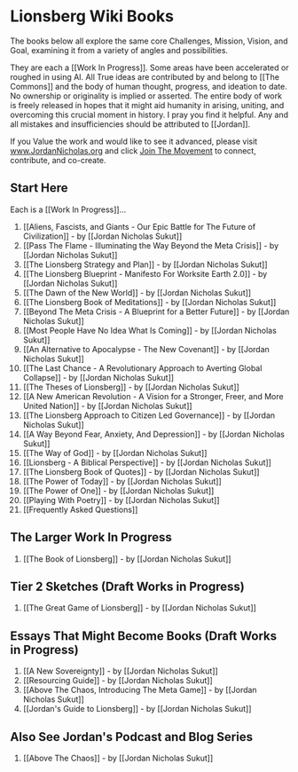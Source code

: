 # Lionsberg Wiki Books 

The books below all explore the same core Challenges, Mission, Vision, and Goal, examining it from a variety of angles and possibilities. 

They are each a [[Work In Progress]]. Some areas have been accelerated or roughed in using AI. All True ideas are contributed by and belong to [[The Commons]] and the body of human thought, progress, and ideation to date. No ownership or originality is implied or asserted. The entire body of work is freely released in hopes that it might aid humanity in arising, uniting, and overcoming this crucial moment in history. I pray you find it helpful. Any and all mistakes and insufficiencies should be attributed to [[Jordan]].  

If you Value the work and would like to see it advanced, please visit www.JordanNicholas.org and click [Join The Movement](https://jordannicholas.org/join_the_movement) to connect, contribute, and co-create.  
## Start Here 

Each is a [[Work In Progress]]... 

1. [[Aliens, Fascists, and Giants  - Our Epic Battle for The Future of Civilization]] - by [[Jordan Nicholas Sukut]]  
2. [[Pass The Flame - Illuminating the Way Beyond the Meta Crisis]] - by [[Jordan Nicholas Sukut]]  
3. [[The Lionsberg Strategy and Plan]] - by [[Jordan Nicholas Sukut]]  
4. [[The Lionsberg Blueprint - Manifesto For Worksite Earth 2.0]] - by [[Jordan Nicholas Sukut]] 
5. [[The Dawn of the New World]] - by [[Jordan Nicholas Sukut]]  
6. [[The Lionsberg Book of Meditations]] - by [[Jordan Nicholas Sukut]]   
7. [[Beyond The Meta Crisis - A Blueprint for a Better Future]] - by [[Jordan Nicholas Sukut]]    
8. [[Most People Have No Idea What Is Coming]] - by [[Jordan Nicholas Sukut]]  
9. [[An Alternative to Apocalypse - The New Covenant]] - by [[Jordan Nicholas Sukut]]  
10. [[The Last Chance - A Revolutionary Approach to Averting Global Collapse]] - by [[Jordan Nicholas Sukut]]   
11. [[The Theses of Lionsberg]] - by [[Jordan Nicholas Sukut]]
12. [[A New American Revolution - A Vision for a Stronger, Freer, and More United Nation]] - by [[Jordan Nicholas Sukut]]   
13. [[The Lionsberg Approach to Citizen Led Governance]] - by [[Jordan Nicholas Sukut]]  
14. [[A Way Beyond Fear, Anxiety, And Depression]]  - by [[Jordan Nicholas Sukut]] 
17. [[The Way of God]] - by [[Jordan Nicholas Sukut]]  
18. [[Lionsberg - A Biblical Perspective]] - by [[Jordan Nicholas Sukut]]  
19. [[The Lionsberg Book of Quotes]] - by [[Jordan Nicholas Sukut]]  
20. [[The Power of Today]] - by [[Jordan Nicholas Sukut]]  
21. [[The Power of One]] - by [[Jordan Nicholas Sukut]]  
22. [[Playing With Poetry]] - by [[Jordan Nicholas Sukut]]  
23. [[Frequently Asked Questions]] 


## The Larger Work In Progress

1. [[The Book of Lionsberg]] -  by [[Jordan Nicholas Sukut]]  

## Tier 2 Sketches (Draft Works in Progress)

1. [[The Great Game of Lionsberg]] - by [[Jordan Nicholas Sukut]]  

## Essays That Might Become Books (Draft Works in Progress)

1. [[A New Sovereignty]] - by [[Jordan Nicholas Sukut]]  
2. [[Resourcing Guide]] - by [[Jordan Nicholas Sukut]]  
3. [[Above The Chaos, Introducing The Meta Game]] - by [[Jordan Nicholas Sukut]]  
4. [[Jordan's Guide to Lionsberg]] - by [[Jordan Nicholas Sukut]]  
## Also See Jordan's Podcast and Blog Series 

1. [[Above The Chaos]] - by [[Jordan Nicholas Sukut]]  

